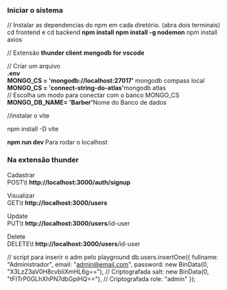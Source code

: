 <h3>Iniciar o sistema</h3>
// Instalar as dependencias do npm em cada diretório. (abra dois terminais) cd frontend e cd backend
<strong>npm install</strong>
<strong>npm install -g nodemon</strong>
npm install axios


// Extensão
<strong>thunder client</strong>
<strong>mongodb for vscode</strong>

// Criar um arquivo <br>
<strong>.env </strong> <br>
<strong>MONGO_CS = 'mongodb://localhost:27017' </strong> mongodb compass local <br>
<strong>MONGO_CS = 'connect-string-do-atlas'</strong>mongodb atlas<br>
// Escolha um modo para conectar com o banco MONGO_CS 
<strong>MONGO_DB_NAME= 'Barber'</strong>Nome do Banco de dados<br>

//instalar o vite
<p>npm install -D vite</p>
<strong>npm run dev </strong> Para rodar o localhost <br>

<h3>Na extensão thunder</h3>
Cadastrar <br>
POST\t <strong>http://localhost:3000/auth/signup</strong><br>
 
Visualizar <br>
GET\t <strong>http://localhost:3000/users</strong><br>

Update<br>
PUT\t <strong>http://localhost:3000/users</strong>/id-user<br>

Delete<br>
DELETE\t <strong>http://localhost:3000/users</strong>/id-user<br>

// script para inserir o adm pelo playground 
db.users.insertOne({
    fullname: "Administrador",
    email: "admin@email.com",
    password: new BinData(0, "X3LzZ3aV0H8cvbIiXmHL6g=="), // Criptografada
    salt: new BinData(0, "tFITrP0GLhXhPN7dbGpiHQ=="),  // Criptografada
    role: "admin"
  });
  
